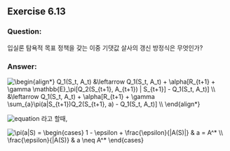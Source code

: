 ## Exercise 6.13

### Question:

입실론 탐욕적 목표 정책을 갖는 이중 기댓값 살사의 갱신 방정식은 무엇인가?

### Answer:

<img src="https://latex.codecogs.com/svg.latex?\begin{align*}&space;Q_1(S_t,&space;A_t)&space;&\leftarrow&space;Q_1(S_t,&space;A_t)&space;&plus;&space;\alpha[R_{t&plus;1}&space;&plus;&space;\gamma&space;\mathbb{E}_\pi[Q_2(S_{t&plus;1},&space;A_{t&plus;1})&space;|&space;S_{t&plus;1}]&space;-&space;Q_1(S_t,&space;A_t)]&space;\\&space;&\leftarrow&space;Q_1(S_t,&space;A_t)&space;&plus;&space;\alpha[R_{t&plus;1}&space;&plus;&space;\gamma&space;\sum_{a}\pi(a|S_{t&plus;1})Q_2(S_{t&plus;1},&space;a)&space;-&space;Q_1(S_t,&space;A_t)]&space;\\&space;\end{align*}" title="\begin{align*} Q_1(S_t, A_t) &\leftarrow Q_1(S_t, A_t) + \alpha[R_{t+1} + \gamma \mathbb{E}_\pi[Q_2(S_{t+1}, A_{t+1}) | S_{t+1}] - Q_1(S_t, A_t)] \\ &\leftarrow Q_1(S_t, A_t) + \alpha[R_{t+1} + \gamma \sum_{a}\pi(a|S_{t+1})Q_2(S_{t+1}, a) - Q_1(S_t, A_t)] \\ \end{align*}" />

![equation](https://latex.codecogs.com/svg.latex?\inline&space;A^*&space;=&space;\text{arg}\max_a[Q_1(S,&space;a)&space;&plus;&space;Q_2(S,&space;a)]) 라고 할때,

<img src="https://latex.codecogs.com/svg.latex?\pi(a|S)&space;=&space;\begin{cases}&space;1&space;-&space;\epsilon&space;&plus;&space;\frac{\epsilon}{|A(S)|}&space;&&space;a&space;=&space;A^*&space;\\&space;\frac{\epsilon}{|A(S)}&space;&&space;a&space;\neq&space;A^*&space;\end{cases}" title="\pi(a|S) = \begin{cases} 1 - \epsilon + \frac{\epsilon}{|A(S)|} & a = A^* \\ \frac{\epsilon}{|A(S)} & a \neq A^* \end{cases}" />
